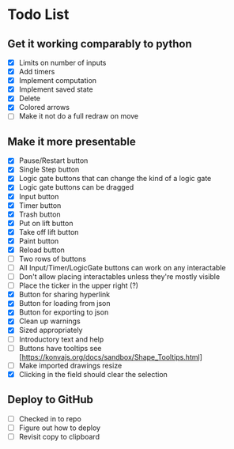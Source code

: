 # Todo List

## Get it working comparably to python

- [x] Limits on number of inputs
- [x] Add timers
- [x] Implement computation
- [x] Implement saved state
- [x] Delete
- [x] Colored arrows
- [ ] Make it not do a full redraw on move

## Make it more presentable

- [x] Pause/Restart button
- [x] Single Step button
- [x] Logic gate buttons that can change the kind of a logic gate
- [x] Logic gate buttons can be dragged
- [x] Input button
- [x] Timer button
- [x] Trash button
- [x] Put on lift button
- [x] Take off lift button
- [x] Paint button
- [x] Reload button
- [ ] Two rows of buttons
- [ ] All Input/Timer/LogicGate buttons can work on any interactable
- [ ] Don't allow placing interactables unless they're mostly visible
- [ ] Place the ticker in the upper right (?)
- [x] Button for sharing hyperlink
- [x] Button for loading from json
- [x] Button for exporting to json
- [x] Clean up warnings
- [x] Sized appropriately
- [ ] Introductory text and help
- [ ] Buttons have tooltips see [https://konvajs.org/docs/sandbox/Shape_Tooltips.html]
- [ ] Make imported drawings resize
- [x] Clicking in the field should clear the selection

## Deploy to GitHub

- [ ] Checked in to repo
- [ ] Figure out how to deploy
- [ ] Revisit copy to clipboard
